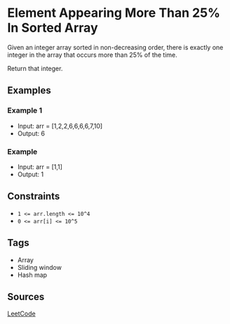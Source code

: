 # Element Appearing More Than 25% In Sorted Array

Given an integer array sorted in non-decreasing order, there is exactly one
integer in the array that occurs more than 25% of the time.

Return that integer.

## Examples
### Example 1

- Input: arr = [1,2,2,6,6,6,6,7,10]
- Output: 6

### Example

- Input: arr = [1,1]
- Output: 1

## Constraints

- `1 <= arr.length <= 10^4`
- `0 <= arr[i] <= 10^5`

## Tags
- Array
- Sliding window
- Hash map

## Sources
[LeetCode](https://leetcode.com/problems/element-appearing-more-than-25-in-sorted-array/)